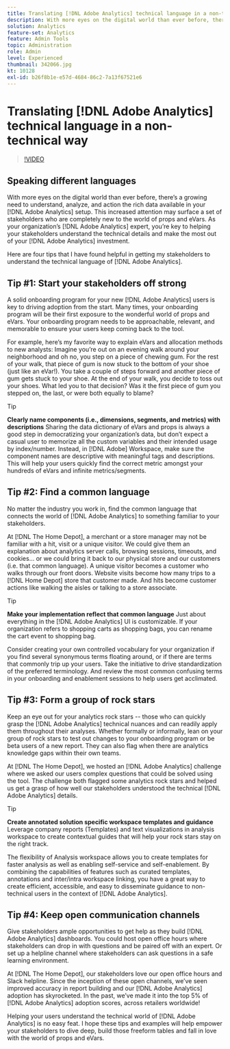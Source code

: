 ```yaml
---
title: Translating [!DNL Adobe Analytics] technical language in a non-technical way
description: With more eyes on the digital world than ever before, there’s a growing need to understand, analyze, and action the rich data available in your [!DNL Adobe Analytics] setup. This increased attention may surface a set of stakeholders who are completely new to the world of props and eVars. As your organization’s [!DNL Adobe Analytics] expert, you’re key to helping your stakeholders understand the technical details and make the most out of your [!DNL Adobe Analytics] investment.
solution: Analytics
feature-set: Analytics
feature: Admin Tools
topic: Administration
role: Admin
level: Experienced
thumbnail: 342066.jpg
kt: 10128
exl-id: b26f8b1e-e57d-4684-86c2-7a13f67521e6
---
```

# Translating [!DNL Adobe Analytics] technical language in a non-technical way

>[!VIDEO](https://video.tv.adobe.com/v/342066/?quality=12&learn=on)

## Speaking different languages

With more eyes on the digital world than ever before, there’s a growing need to understand, analyze, and action the rich data available in your [!DNL Adobe Analytics] setup. This increased attention may surface a set of stakeholders who are completely new to the world of props and eVars. As your organization’s [!DNL Adobe Analytics] expert, you’re key to helping your stakeholders understand the technical details and make the most out of your [!DNL Adobe Analytics] investment.

Here are four tips that I have found helpful in getting my stakeholders to understand the technical language of [!DNL Adobe Analytics].

## Tip #1: Start your stakeholders off strong

A solid onboarding program for your new [!DNL Adobe Analytics] users is key to driving adoption from the start. Many times, your onboarding program will be their first exposure to the wonderful world of props and eVars. Your onboarding program needs to be approachable, relevant, and memorable to ensure your users keep coming back to the tool.

For example, here’s my favorite way to explain eVars and allocation methods to new analysts: Imagine you’re out on an evening walk around your neighborhood and oh no, you step on a piece of chewing gum. For the rest of your walk, that piece of gum is now stuck to the bottom of your shoe (just like an eVar!). You take a couple of steps forward and another piece of gum gets stuck to your shoe. At the end of your walk, you decide to toss out your shoes. What led you to that decision? Was it the first piece of gum you stepped on, the last, or were both equally to blame?

>[!TIP]
>
>**Clearly name components (i.e., dimensions, segments, and metrics) with descriptions**
>Sharing the data dictionary of eVars and props is always a good step in democratizing your organization’s data, but don’t expect a casual user to memorize all the custom variables and their intended usage by index/number. Instead, in [!DNL Adobe] Workspace, make sure the component names are descriptive with meaningful tags and descriptions. This will help your users quickly find the correct metric amongst your hundreds of eVars and infinite metrics/segments.

## Tip #2: Find a common language

No matter the industry you work in, find the common language that connects the world of [!DNL Adobe Analytics] to something familiar to your stakeholders.

At [!DNL The Home Depot], a merchant or a store manager may not be familiar with a hit, visit or a unique visitor. We could give them an explanation about analytics server calls, browsing sessions, timeouts, and cookies… or we could bring it back to our physical store and our customers (i.e. that common language). A unique visitor becomes a customer who walks through our front doors. Website visits become how many trips to a [!DNL Home Depot] store that customer made. And hits become customer actions like walking the aisles or talking to a store associate.

>[!TIP]
>
>**Make your implementation reflect that common language**
>Just about everything in the [!DNL Adobe Analytics] UI is customizable. If your organization refers to shopping carts as shopping bags, you can rename the cart event to shopping bag.
>
>Consider creating your own controlled vocabulary for your organization if you find several synonymous terms floating around, or if there are terms that commonly trip up your users. Take the initiative to drive standardization of the preferred terminology. And review the most common confusing terms in your onboarding and enablement sessions to help users get acclimated.
 
## Tip #3: Form a group of rock stars

Keep an eye out for your analytics rock stars -- those who can quickly grasp the [!DNL Adobe Analytics] technical nuances and can readily apply them throughout their analyses. Whether formally or informally, lean on your group of rock stars to test out changes to your onboarding program or be beta users of a new report. They can also flag when there are analytics knowledge gaps within their own teams.

At [!DNL The Home Depot], we hosted an [!DNL Adobe Analytics] challenge where we asked our users complex questions that could be solved using the tool. The challenge both flagged some analytics rock stars and helped us get a grasp of how well our stakeholders understood the technical [!DNL Adobe Analytics] details.

>[!TIP]
>
>**Create annotated solution specific workspace templates and guidance**
>Leverage company reports (Templates) and text visualizations in analysis workspace to create contextual guides that will help your rock stars stay on the right track.
>
>The flexibility of Analysis workspace allows you to create templates for faster analysis as well as enabling self-service and self-enablement. By combining the capabilities of features such as curated templates, annotations and inter/intra workspace linking, you have a great way to create efficient, accessible, and easy to disseminate guidance to non-technical users in the context of [!DNL Adobe Analytics].

## Tip #4: Keep open communication channels

Give stakeholders ample opportunities to get help as they build [!DNL Adobe Analytics] dashboards. You could host open office hours where stakeholders can drop in with questions and be paired off with an expert. Or set up a helpline channel where stakeholders can ask questions in a safe learning environment.

At [!DNL The Home Depot], our stakeholders love our open office hours and Slack helpline. Since the inception of these open channels, we’ve seen improved accuracy in report building and our [!DNL Adobe Analytics] adoption has skyrocketed. In the past, we’ve made it into the top 5% of [!DNL Adobe Analytics] adoption scores, across retailers worldwide!

Helping your users understand the technical world of [!DNL Adobe Analytics] is no easy feat. I hope these tips and examples will help empower your stakeholders to dive deep, build those freeform tables and fall in love with the world of props and eVars.
